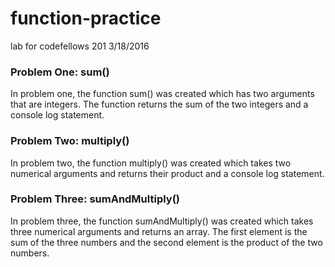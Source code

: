 # function-practice
lab for codefellows 201 3/18/2016

### Problem One: sum()
In problem one, the function sum() was created which has two arguments that are integers. The function returns the sum of the two integers and a console log statement.

### Problem Two: multiply()
In problem two, the function multiply() was created which takes two numerical arguments and returns their product and a console log statement.

### Problem Three: sumAndMultiply()
In problem three, the function sumAndMultiply() was created which takes three numerical arguments and returns an array. The first element is the sum of the three numbers and the second element is the product of the two numbers.
